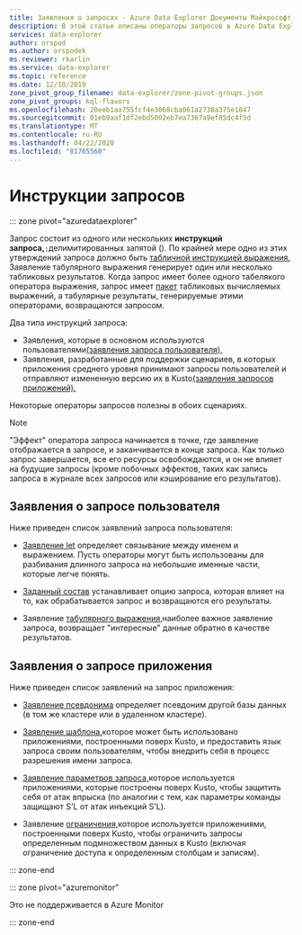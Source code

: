 ```yaml
---
title: Заявления о запросах - Azure Data Explorer Документы Майкрософт
description: В этой статье описаны операторы запросов в Azure Data Explorer.
services: data-explorer
author: orspod
ms.author: orspodek
ms.reviewer: rkarlin
ms.service: data-explorer
ms.topic: reference
ms.date: 12/10/2019
zone_pivot_group_filename: data-explorer/zone-pivot-groups.json
zone_pivot_groups: kql-flavors
ms.openlocfilehash: 20eeb1aa755fcf4e3068cba061a2738a375e1847
ms.sourcegitcommit: 01eb9aaf1df2ebd5002eb7ea7367a9ef85dc4f5d
ms.translationtype: MT
ms.contentlocale: ru-RU
ms.lasthandoff: 04/22/2020
ms.locfileid: "81765560"
---
```

# <a name="query-statements"></a>Инструкции запросов

::: zone pivot="azuredataexplorer"

Запрос состоит из одного или нескольких **инструкций запроса,**`;`делимитированных запятой ().
По крайней мере одно из этих утверждений запроса должно быть [табличной инструкцией выражения.](./tabularexpressionstatements.md)
Заявление табулярного выражения генерирует один или несколько табликовых результатов.
Когда запрос имеет более одного табелякого оператора выражения, запрос имеет [пакет](./batches.md) табликовых вычисляемых выражений, а табулярные результаты, генерируемые этими операторами, возвращаются запросом.

Два типа инструкций запроса:

* Заявления, которые в основном используются пользователями[(заявления запроса пользователя),](#user-query-statements)
* Заявления, разработанные для поддержки сценариев, в которых приложения среднего уровня принимают запросы пользователей и отправляют измененную версию их в Kusto[(заявления запросов приложений).](#application-query-statements)

Некоторые операторы запросов полезны в обоих сценариях.

> [!NOTE]
> "Эффект" оператора запроса начинается в точке, где заявление отображается в запросе, и заканчивается в конце запроса. Как только запрос завершается, все его ресурсы освобождаются, и он не влияет на будущие запросы (кроме побочных эффектов, таких как запись запроса в журнале всех запросов или кэширование его результатов).

## <a name="user-query-statements"></a>Заявления о запросе пользователя

Ниже приведен список заявлений запроса пользователя:

* [Заявление let](./letstatement.md) определяет связывание между именем и выражением.
  Пусть операторы могут быть использованы для разбивания длинного запроса на небольшие именные части, которые легче понять.

* [Заданный состав](./setstatement.md) устанавливает опцию запроса, которая влияет на то, как обрабатывается запрос и возвращаются его результаты.

* Заявление [табулярного выражения,](./tabularexpressionstatements.md)наиболее важное заявление запроса, возвращает "интересные" данные обратно в качестве результатов.

## <a name="application-query-statements"></a>Заявления о запросе приложения

Ниже приведен список заявлений на запрос приложения:

* [Заявление псевдонима](./aliasstatement.md) определяет псевдоним другой базы данных (в том же кластере или в удаленном кластере).

* [Заявление шаблона,](./patternstatement.md)которое может быть использовано приложениями, построенными поверх Kusto, и предоставить язык запроса своим пользователям, чтобы внедрить себя в процесс разрешения имени запроса.

* [Заявление параметров запроса,](./queryparametersstatement.md)которое используется приложениями, которые построены поверх Kusto, чтобы защитить себя от атак впрыска (по аналогии с тем, как параметры команды защищают S'L от атак инъекций S'L).

* Заявление [ограничения,](./restrictstatement.md)которое используется приложениями, построенными поверх Kusto, чтобы ограничить запросы определенным подмножеством данных в Kusto (включая ограничение доступа к определенным столбцам и записям).

::: zone-end

::: zone pivot="azuremonitor"

Это не поддерживается в Azure Monitor

::: zone-end
